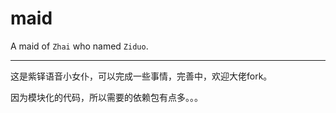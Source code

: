 # maid

A maid of `Zhai` who named `Ziduo`. 

---

这是紫铎语音小女仆，可以完成一些事情，完善中，欢迎大佬fork。

因为模块化的代码，所以需要的依赖包有点多。。。